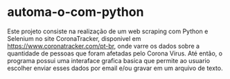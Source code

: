 # automa-o-com-python
Este projeto consiste na realização de um web scraping com Python e Selenium no site CoronaTracker, disponivel em https://www.coronatracker.com/pt-br, onde varre os dados sobre a quantidade de pessoas que foram afetadas pelo Corona Virus. Até então, o programa possui uma interaface grafica basica que permite ao usuario escolher enviar esses dados por email e/ou gravar em um arquivo de texto.
